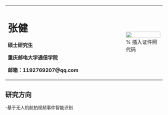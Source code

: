 <table border="0">
  <tr>
    <td width="75%">
      <h1>张健</h1>
      <p><b>硕士研究生</b></p>
      <p><b>重庆邮电大学通信学院</b></p>
      <p><b>邮箱：1192769207@qq.com</b></p>
    </td>
    <td width="25%">
      <img src="C:\Users\zj\Pictures\Saved Pictures\证件照.jpg" width="100%">      % 插入证件照代码
    </td>
  </tr>
</table>

## 研究方向

-基于无人机航拍视频事件智能识别

<!-- ### Markdown

Markdown is a lightweight and easy-to-use syntax for styling your writing. It includes conventions for

```markdown
Syntax highlighted code block

# Header 1
## Header 2
### Header 3 -->


